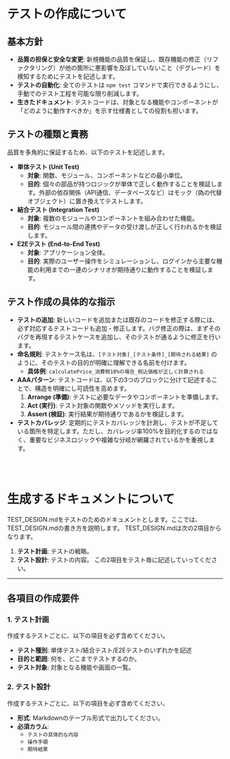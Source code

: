# テストの作成について

## 基本方針
- **品質の担保と安全な変更**: 新規機能の品質を保証し、既存機能の修正（リファクタリング）が他の箇所に悪影響を及ぼしていないこと（デグレード）を検知するためにテストを記述します。
- **テストの自動化**: 全てのテストは `npm test` コマンドで実行できるようにし、手動でのテスト工程を可能な限り削減します。
- **生きたドキュメント**: テストコードは、対象となる機能やコンポーネントが「どのように動作すべきか」を示す仕様書としての役割も担います。

## テストの種類と責務
品質を多角的に保証するため、以下のテストを記述します。

- **単体テスト (Unit Test)**
    - **対象**: 関数、モジュール、コンポーネントなどの最小単位。
    - **目的**: 個々の部品が持つロジックが単体で正しく動作することを検証します。外部の依存関係（API通信、データベースなど）はモック（偽の代替オブジェクト）に置き換えてテストします。
- **結合テスト (Integration Test)**
    - **対象**: 複数のモジュールやコンポーネントを組み合わせた機能。
    - **目的**: モジュール間の連携やデータの受け渡しが正しく行われるかを検証します。
- **E2Eテスト (End-to-End Test)**
    - **対象**: アプリケーション全体。
    - **目的**: 実際のユーザー操作をシミュレーションし、ログインから主要な機能の利用までの一連のシナリオが期待通りに動作することを検証します。

## テスト作成の具体的な指示
- **テストの追加**: 新しいコードを追加または既存のコードを修正する際には、必ず対応するテストコードも追加・修正します。バグ修正の際は、まずそのバグを再現するテストケースを追加し、そのテストが通るように修正を行います。
- **命名規則**: テストケース名は、`[テスト対象]_[テスト条件]_[期待される結果]` のように、そのテストの目的が明確に理解できる名前を付けます。
    - **具体例**: `calculatePrice_消費税10%の場合_税込価格が正しく計算される`
- **AAAパターン**: テストコードは、以下の3つのブロックに分けて記述することで、構造を明確にし可読性を高めます。
    1.  **Arrange (準備)**: テストに必要なデータやコンポーネントを準備します。
    2.  **Act (実行)**: テスト対象の関数やメソッドを実行します。
    3.  **Assert (検証)**: 実行結果が期待通りであるかを検証します。
- **テストカバレッジ**: 定期的にテストカバレッジを計測し、テストが不足している箇所を特定します。ただし、カバレッジ率100%を目的化するのではなく、重要なビジネスロジックや複雑な分岐が網羅されているかを重視します。

<br><br>

# 生成するドキュメントについて

TEST_DESIGN.mdをテストのためのドキュメントとします。ここでは、TEST_DESIGN.mdの書き方を説明します。
TEST_DESIGN.mdは次の2項目からなります。
1.  **テスト計画**: テストの戦略。
2.  **テスト設計**: テストの内容。
この2項目をテスト毎に記述していってください。
---

## 各項目の作成要件

### 1. テスト計画
作成するテストごとに、以下の項目を必ず含めてください。
- **テスト種別**: 単体テスト/結合テスト/E2Eテストのいずれかを記述
- **目的と範囲**: 何を、どこまでテストするのか。
- **テスト対象**: 対象となる機能や画面の一覧。


### 2. テスト設計
作成するテストごとに、以下の項目を必ず含めてください、
- **形式**: Markdownのテーブル形式で出力してください。
- **必須カラム**:
    - `テストの具体的な内容`
    - `操作手順`
    - `期待結果`

